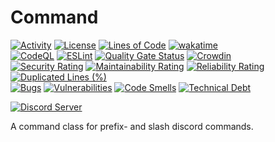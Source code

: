 # Command

[![Activity](https://img.shields.io/github/commit-activity/m/Mephisto5558/Command)](https://github.com/Mephisto5558/Command/pulse)
[![License](https://img.shields.io/github/license/Mephisto5558/Command)](https://github.com/Mephisto5558/Command/blob/main/LICENSE)
[![Lines of Code](https://sonarcloud.io/api/project_badges/measure?project=Mephisto5558_Command&metric=ncloc)](https://sonarcloud.io/component_measures?metric=ncloc&id=Mephisto5558_Command)
[![wakatime](https://wakatime.com/badge/github/Mephisto5558/Command.svg)](https://wakatime.com/badge/github/Mephisto5558/Command)<br>
[![CodeQL](https://github.com/Mephisto5558/Command/actions/workflows/codeql.yml/badge.svg)](https://github.com/Mephisto5558/Command/actions/workflows/codeql.yml)
[![ESLint](https://github.com/Mephisto5558/Command/actions/workflows/eslint.yml/badge.svg?branch=main)](https://github.com/Mephisto5558/Command/actions/workflows/eslint.yml)
[![Quality Gate Status](https://sonarcloud.io/api/project_badges/measure?project=Mephisto5558_Command&metric=alert_status)](https://sonarcloud.io/summary/new_code?id=Mephisto5558_Command)
[![Crowdin](https://badges.crowdin.net/Command/localized.svg)](https://crowdin.com/project/Command)<br>
[![Security Rating](https://sonarcloud.io/api/project_badges/measure?project=Mephisto5558_Command&metric=security_rating)](https://sonarcloud.io/component_measures?metric=Security&id=Mephisto5558_Command)
[![Maintainability Rating](https://sonarcloud.io/api/project_badges/measure?project=Mephisto5558_Command&metric=sqale_rating)](https://sonarcloud.io/component_measures?metric=Maintainability&id=Mephisto5558_Command)
[![Reliability Rating](https://sonarcloud.io/api/project_badges/measure?project=Mephisto5558_Command&metric=reliability_rating)](https://sonarcloud.io/component_measures?metric=Reliability&id=Mephisto5558_Command)
[![Duplicated Lines (%)](https://sonarcloud.io/api/project_badges/measure?project=Mephisto5558_Command&metric=duplicated_lines_density)](https://sonarcloud.io/component_measures?metric=Duplications&id=Mephisto5558_Command)<br>
[![Bugs](https://sonarcloud.io/api/project_badges/measure?project=Mephisto5558_Command&metric=bugs)](https://sonarcloud.io/summary/new_code?id=Mephisto5558_Command)
[![Vulnerabilities](https://sonarcloud.io/api/project_badges/measure?project=Mephisto5558_Command&metric=vulnerabilities)](https://sonarcloud.io/summary/new_code?id=Mephisto5558_Command)
[![Code Smells](https://sonarcloud.io/api/project_badges/measure?project=Mephisto5558_Command&metric=code_smells)](https://sonarcloud.io/summary/new_code?id=Mephisto5558_Command)
[![Technical Debt](https://sonarcloud.io/api/project_badges/measure?project=Mephisto5558_Command&metric=sqale_index)](https://sonarcloud.io/summary/new_code?id=Mephisto5558_Command)

[![Discord Server](https://discord.com/api/guilds/1011956895529041950/widget.png?style=shield)](https://discord.com/invite/yWwGTeppjR)

A command class for prefix- and slash discord commands.